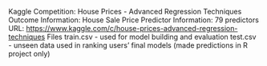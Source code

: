 Kaggle Competition: House Prices - Advanced Regression Techniques <n>
Outcome Information: House Sale Price<n>
Predictor Information: 79 predictors<n>
URL: https://www.kaggle.com/c/house-prices-advanced-regression-techniques<n>
<n>
Files <n>
train.csv - used for model building and evaluation<n>
test.csv  -  unseen data used in ranking users’ final models (made predictions in R project only)

